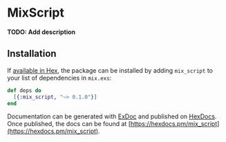 # MixScript

**TODO: Add description**

## Installation

If [available in Hex](https://hex.pm/docs/publish), the package can be installed
by adding `mix_script` to your list of dependencies in `mix.exs`:

```elixir
def deps do
  [{:mix_script, "~> 0.1.0"}]
end
```

Documentation can be generated with [ExDoc](https://github.com/elixir-lang/ex_doc)
and published on [HexDocs](https://hexdocs.pm). Once published, the docs can
be found at [https://hexdocs.pm/mix_script](https://hexdocs.pm/mix_script).

